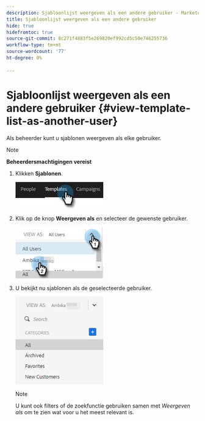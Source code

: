 ```yaml
---
description: Sjabloonlijst weergeven als een andere gebruiker - Marketo Docs - Productdocumentatie
title: Sjabloonlijst weergeven als een andere gebruiker
hide: true
hidefromtoc: true
source-git-commit: 8c271f4883f5e269820ef992cd5c50e746255736
workflow-type: tm+mt
source-wordcount: '77'
ht-degree: 0%

---
```


# Sjabloonlijst weergeven als een andere gebruiker {#view-template-list-as-another-user}

Als beheerder kunt u sjablonen weergeven als elke gebruiker.

>[!NOTE]
>
>**Beheerdersmachtigingen vereist**

1. Klikken **Sjablonen**.

   ![](assets/view-template-list-as-another-user-1.png)

1. Klik op de knop **Weergeven als** en selecteer de gewenste gebruiker.

   ![](assets/view-template-list-as-another-user-2.png)

1. U bekijkt nu sjablonen als de geselecteerde gebruiker.

   ![](assets/view-template-list-as-another-user-3.png)

   >[!NOTE]
   >
   >U kunt ook filters of de zoekfunctie gebruiken samen met _Weergeven als_ om te zien wat voor u het meest relevant is.
